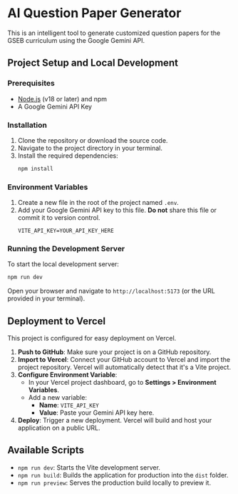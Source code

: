 # AI Question Paper Generator

This is an intelligent tool to generate customized question papers for the GSEB curriculum using the Google Gemini API.

## Project Setup and Local Development

### Prerequisites
- [Node.js](https://nodejs.org/en) (v18 or later) and npm
- A Google Gemini API Key

### Installation
1.  Clone the repository or download the source code.
2.  Navigate to the project directory in your terminal.
3.  Install the required dependencies:
    ```bash
    npm install
    ```

### Environment Variables
1.  Create a new file in the root of the project named `.env`.
2.  Add your Google Gemini API key to this file. **Do not** share this file or commit it to version control.
    ```
    VITE_API_KEY=YOUR_API_KEY_HERE
    ```

### Running the Development Server
To start the local development server:
```bash
npm run dev
```
Open your browser and navigate to `http://localhost:5173` (or the URL provided in your terminal).

## Deployment to Vercel

This project is configured for easy deployment on Vercel.

1.  **Push to GitHub**: Make sure your project is on a GitHub repository.
2.  **Import to Vercel**: Connect your GitHub account to Vercel and import the project repository. Vercel will automatically detect that it's a Vite project.
3.  **Configure Environment Variable**:
    - In your Vercel project dashboard, go to **Settings > Environment Variables**.
    - Add a new variable:
        - **Name**: `VITE_API_KEY`
        - **Value**: Paste your Gemini API key here.
4.  **Deploy**: Trigger a new deployment. Vercel will build and host your application on a public URL.

## Available Scripts

-   `npm run dev`: Starts the Vite development server.
-   `npm run build`: Builds the application for production into the `dist` folder.
-   `npm run preview`: Serves the production build locally to preview it.
